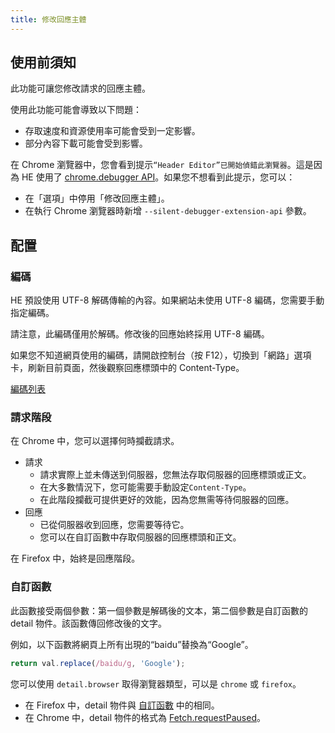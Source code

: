 ```yaml
---
title: 修改回應主體
---
```


## 使用前須知

此功能可讓您修改請求的回應主體。

使用此功能可能會導致以下問題：
* 存取速度和資源使用率可能會受到一定影響。
* 部分內容下載可能會受到影響。

在 Chrome 瀏覽器中，您會看到提示`“Header Editor”已開始偵錯此瀏覽器`。這是因為 HE 使用了 [chrome.debugger API](https://developer.chrome.com/docs/extensions/reference/api/debugger)。如果您不想看到此提示，您可以：
* 在「選項」中停用「修改回應主體」。
* 在執行 Chrome 瀏覽器時新增 `--silent-debugger-extension-api` 參數。

## 配置

### 編碼
HE 預設使用 UTF-8 解碼傳輸的內容。如果網站未使用 UTF-8 編碼，您需要手動指定編碼。

請注意，此編碼僅用於解碼。修改後的回應始終採用 UTF-8 編碼。

如果您不知道網頁使用的編碼，請開啟控制台（按 F12），切換到「網路」選項卡，刷新目前頁面，然後觀察回應標頭中的 Content-Type。

[編碼列表](https://developer.mozilla.org/en-US/docs/Web/API/Encoding_API/Encodings)

### 請求階段

在 Chrome 中，您可以選擇何時攔截請求。

* 請求
  * 請求實際上並未傳送到伺服器，您無法存取伺服器的回應標頭或正文。
  * 在大多數情況下，您可能需要手動設定`Content-Type`。
  * 在此階段攔截可提供更好的效能，因為您無需等待伺服器的回應。
* 回應
  * 已從伺服器收到回應，您需要等待它。
  * 您可以在自訂函數中存取伺服器的回應標頭和正文。

在 Firefox 中，始終是回應階段。

### 自訂函數
此函數接受兩個參數：第一個參數是解碼後的文本，第二個參數是自訂函數的 detail 物件。該函數傳回修改後的文字。

例如，以下函數將網頁上所有出現的“baidu”替換為“Google”。
```js
return val.replace(/baidu/g, 'Google');
```

您可以使用 `detail.browser` 取得瀏覽器類型，可以是 `chrome` 或 `firefox`。
* 在 Firefox 中，detail 物件與 [自訂函數](./custom-function) 中的相同。
* 在 Chrome 中，detail 物件的格式為 [Fetch.requestPaused](https://chromedevtools.github.io/devtools-protocol/tot/Fetch/#event-requestPaused)。
